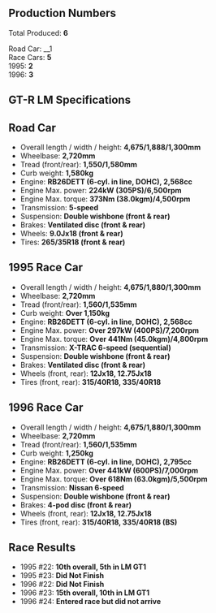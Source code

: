 ## Production Numbers  
Total Produced: __6__  
  
Road Car: __1  
Race Cars: __5__  
1995: __2__  
1996: __3__  
  
## GT-R LM Specifications  
  
## Road Car  
* Overall length / width / height: __4,675/1,888/1,300mm__  
* Wheelbase: __2,720mm__  
* Tread (front/rear): __1,550/1,580mm__  
* Curb weight: __1,580kg__  
* Engine: __RB26DETT (6-cyl. in line, DOHC), 2,568cc__  
* Engine Max. power: __224kW (305PS)/6,500rpm__  
* Engine Max. torque: __373Nm (38.0kgm)/4,500rpm__  
* Transmission: __5-speed__  
* Suspension: __Double wishbone (front & rear)__  
* Brakes: __Ventilated disc (front & rear)__  
* Wheels: __9.0Jx18 (front & rear)__  
* Tires: __265/35R18 (front & rear)__  
  
## 1995 Race Car  
* Overall length / width / height: __4,675/1,880/1,300mm__  
* Wheelbase: __2,720mm__  
* Tread (front/rear): __1,560/1,535mm__  
* Curb weight: __Over 1,150kg__  
* Engine: __RB26DETT (6-cyl. in line, DOHC), 2,568cc__  
* Engine Max. power: __Over 297kW (400PS)/7,200rpm__  
* Engine Max. torque: __Over 441Nm (45.0kgm)/4,800rpm__  
* Transmission: __X-TRAC 6-speed (sequential)__  
* Suspension: __Double wishbone (front & rear)__  
* Brakes: __Ventilated disc (front & rear)__  
* Wheels (front, rear): __12Jx18, 12.75Jx18__  
* Tires (front, rear): __315/40R18, 335/40R18__  
  
## 1996 Race Car  
* Overall length / width / height: __4,675/1,880/1,300mm__  
* Wheelbase: __2,720mm__  
* Tread (front/rear): __1,560/1,535mm__  
* Curb weight: __1,250kg__  
* Engine: __RB26DETT (6-cyl. in line, DOHC), 2,795cc__  
* Engine Max. power: __Over 441kW (600PS)/7,000rpm__  
* Engine Max. torque: __Over 618Nm (63.0kgm)/5,500rpm__  
* Transmission: __Nissan 6-speed__  
* Suspension: __Double wishbone (front & rear)__  
* Brakes: __4-pod disc (front & rear)__  
* Wheels (front, rear): __12Jx18, 12.75Jx18__  
* Tires (front, rear): __315/40R18, 335/40R18 (BS)__  
  
## Race Results  
* 1995 #22: __10th overall, 5th in LM GT1__  
* 1995 #23: __Did Not Finish__  
* 1996 #22: __Did Not Finish__  
* 1996 #23: __15th overall, 10th in LM GT1__  
* 1996 #24: __Entered race but did not arrive__  